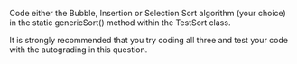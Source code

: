 Code either the Bubble, Insertion or Selection Sort algorithm (your choice) in the static genericSort() method within the TestSort class. 

It is strongly recommended that you try coding all three and test your code with the autograding in this question.
